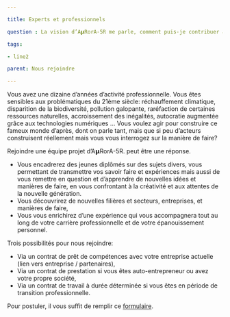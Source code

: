 ```yaml
---

title: Experts et professionnels

question : La vision d’A𝝻RorA-5R me parle, comment puis-je contribuer à votre aventure ? 

tags:

- line2

parent: Nous rejoindre

---
```


Vous avez une dizaine d’années d’activité professionnelle. Vous êtes sensibles aux problématiques du 21ème siècle: réchauffement climatique, disparition de la biodiversité, pollution galopante, raréfaction de certaines ressources naturelles, accroissement des inégalités, autocratie augmentée grâce aux technologies numériques … Vous voulez agir pour construire ce fameux monde d’après, dont on parle tant, mais que si peu d’acteurs construisent réellement mais vous vous interrogez sur la manière de faire?

Rejoindre une équipe projet d’A𝝻RorA-5R. peut être une réponse.


* Vous encadrerez des jeunes diplômés sur des sujets divers, vous permettant de transmettre vos savoir faire et expériences mais aussi de vous remettre en question et d’apprendre de nouvelles idées et manières de faire, en vous confrontant à la créativité et aux attentes de la nouvelle génération.
* Vous découvrirez de nouvelles filières et secteurs, entreprises, et manières de faire, 
* Vous vous enrichirez d’une expérience qui vous accompagnera tout au long de votre carrière professionnelle et de votre épanouissement personnel.

Trois possibilités pour nous rejoindre:


* Via un contrat de prêt de compétences avec votre entreprise actuelle (lien vers entreprise / partenaires),
* Via un contrat de prestation si vous êtes auto-entrepreneur ou avez votre propre société,
* Via un contrat de travail à durée déterminée si vous êtes en période de transition professionnelle.

Pour postuler, il vous suffit de remplir ce [formulaire](https://www.google.com/url?q=https://forms.gle/bG2fMDdt7kNNmtP48&sa=D&source=editors&ust=1612787783508000&usg=AOvVaw3qOwsWVcmWj6l-Zunkwy0V).

